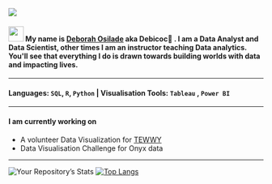 ![](https://github.com/DeborahOsilade/DeborahOsilade/blob/main/Images/Deborah%20Osilade.png)

#### <p align="left"><img src="https://raw.githubusercontent.com/MartinHeinz/MartinHeinz/master/wave.gif" width="30px"> My name is [Deborah Osilade](https://msha.ke/deborahosilade.me) aka Debicoc:eyes: . I am a Data Analyst and Data Scientist, other times I am an instructor teaching Data analytics. You'll see that everything I do is drawn towards building worlds with data and impacting lives. 
---
#### Languages: `SQL`, `R`, `Python` | Visualisation Tools: `Tableau` , `Power BI`
---
#### I am currently working on
  
- A volunteer Data Visualization for [TEWWY](https://www.vizforsocialgood.com/join-a-project/tewwy?ss_source=sscampaigns&ss_campaign_id=6215db593b3fd80d603da010&ss_email_id=62270d2ed466332332fad4a6&ss_campaign_name=Join+us+in+Supporting+Tap+Elderly+Women%27s+Wisdom+for+Youth&ss_campaign_sent_date=2022-03-08T08%3A01%3A09Z)
- Data Visualisation Challenge for Onyx data 
---

![Your Repository’s Stats](https://github-readme-stats.vercel.app/api?username=DeborahOsilade&show_icons=true) [![Top Langs](https://github-readme-stats.vercel.app/api/top-langs/?username=DeborahOsilade&langs_count=8)](https://github.com/DeborahOsilade/github-readme-stats)

